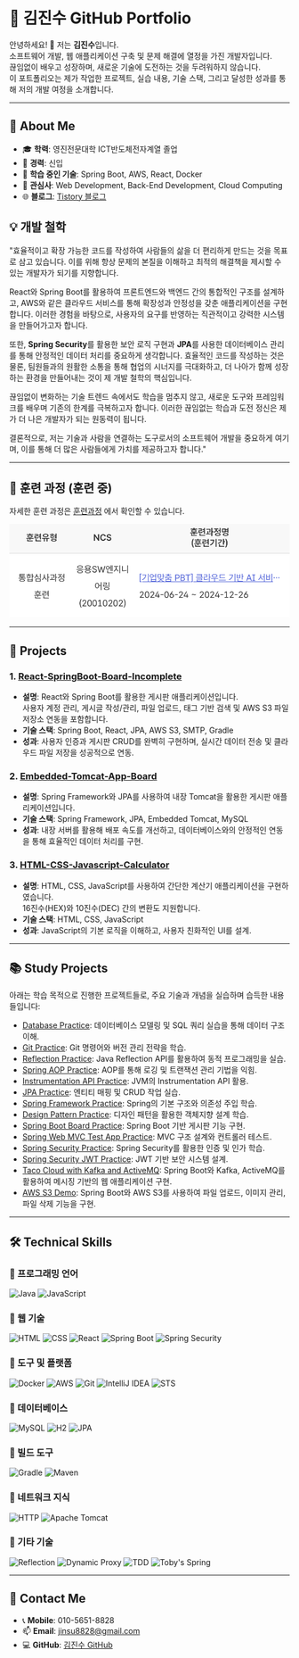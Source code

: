 
# 📌 김진수 GitHub Portfolio

안녕하세요! 👋 저는 **김진수**입니다.  
소프트웨어 개발, 웹 애플리케이션 구축 및 문제 해결에 열정을 가진 개발자입니다.  
끊임없이 배우고 성장하며, 새로운 기술에 도전하는 것을 두려워하지 않습니다.  
이 포트폴리오는 제가 작업한 프로젝트, 실습 내용, 기술 스택, 그리고 달성한 성과를 통해 저의 개발 여정을 소개합니다.

---

## 🌟 About Me

- 🎓 **학력**: 영진전문대학 ICT반도체전자계열 졸업
- 💼 **경력**: 신입
- 🌱 **학습 중인 기술**: Spring Boot, AWS, React, Docker
- 💬 **관심사**: Web Development, Back-End Development, Cloud Computing
- 🌐 **블로그**: [Tistory 블로그](https://myinfo503.tistory.com)

## 💡 개발 철학

"효율적이고 확장 가능한 코드를 작성하여 사람들의 삶을 더 편리하게 만드는 것을 목표로 삼고 있습니다. 이를 위해 항상 문제의 본질을 이해하고 최적의 해결책을 제시할 수 있는 개발자가 되기를 지향합니다.  

React와 Spring Boot를 활용하여 프론트엔드와 백엔드 간의 통합적인 구조를 설계하고, AWS와 같은 클라우드 서비스를 통해 확장성과 안정성을 갖춘 애플리케이션을 구현합니다. 이러한 경험을 바탕으로, 사용자의 요구를 반영하는 직관적이고 강력한 시스템을 만들어가고자 합니다.  

또한, **Spring Security**를 활용한 보안 로직 구현과 **JPA**를 사용한 데이터베이스 관리를 통해 안정적인 데이터 처리를 중요하게 생각합니다. 효율적인 코드를 작성하는 것은 물론, 팀원들과의 원활한 소통을 통해 협업의 시너지를 극대화하고, 더 나아가 함께 성장하는 환경을 만들어내는 것이 제 개발 철학의 핵심입니다.  

끊임없이 변화하는 기술 트렌드 속에서도 학습을 멈추지 않고, 새로운 도구와 프레임워크를 배우며 기존의 한계를 극복하고자 합니다. 이러한 끊임없는 학습과 도전 정신은 제가 더 나은 개발자가 되는 원동력이 됩니다.  

결론적으로, 저는 기술과 사람을 연결하는 도구로서의 소프트웨어 개발을 중요하게 여기며, 이를 통해 더 많은 사람들에게 가치를 제공하고자 합니다."

---

## 📝 훈련 과정 (훈련 중)

자세한 훈련 과정은 [훈련과정](./훈련과정.md) 에서 확인할 수 있습니다.

![훈련 과정 이미지](./image.png)

---
## 💼 Projects

### 1. [React-SpringBoot-Board-Incomplete](https://github.com/KimuJinsu/react-springboot-board-incomplete)
- **설명**: React와 Spring Boot를 활용한 게시판 애플리케이션입니다.  
  사용자 계정 관리, 게시글 작성/관리, 파일 업로드, 태그 기반 검색 및 AWS S3 파일 저장소 연동을 포함합니다.
- **기술 스택**: Spring Boot, React, JPA, AWS S3, SMTP, Gradle
- **성과**: 사용자 인증과 게시판 CRUD를 완벽히 구현하며, 실시간 데이터 전송 및 클라우드 파일 저장을 성공적으로 연동.

### 2. [Embedded-Tomcat-App-Board](https://github.com/KimuJinsu/embedded-tomcat-board-app)
- **설명**: Spring Framework와 JPA를 사용하여 내장 Tomcat을 활용한 게시판 애플리케이션입니다.
- **기술 스택**: Spring Framework, JPA, Embedded Tomcat, MySQL
- **성과**: 내장 서버를 활용해 배포 속도를 개선하고, 데이터베이스와의 안정적인 연동을 통해 효율적인 데이터 처리를 구현.

### 3. [HTML-CSS-Javascript-Calculator](https://github.com/KimuJinsu/html-css-javascript-calculator)
- **설명**: HTML, CSS, JavaScript를 사용하여 간단한 계산기 애플리케이션을 구현하였습니다.  
  16진수(HEX)와 10진수(DEC) 간의 변환도 지원합니다.
- **기술 스택**: HTML, CSS, JavaScript
- **성과**: JavaScript의 기본 로직을 이해하고, 사용자 친화적인 UI를 설계.

---

## 📚 Study Projects

아래는 학습 목적으로 진행한 프로젝트들로, 주요 기술과 개념을 실습하며 습득한 내용들입니다:

- [Database Practice](https://github.com/KimuJinsu/database-practice): 데이터베이스 모델링 및 SQL 쿼리 실습을 통해 데이터 구조 이해.
- [Git Practice](https://github.com/KimuJinsu/git-practice): Git 명령어와 버전 관리 전략을 학습.
- [Reflection Practice](https://github.com/KimuJinsu/reflection-practice): Java Reflection API를 활용하여 동적 프로그래밍을 실습.
- [Spring AOP Practice](https://github.com/KimuJinsu/spring-aop-practice): AOP를 통해 로깅 및 트랜잭션 관리 기법을 익힘.
- [Instrumentation API Practice](https://github.com/KimuJinsu/instrumentation-api): JVM의 Instrumentation API 활용.
- [JPA Practice](https://github.com/KimuJinsu/jpa-practice): 엔티티 매핑 및 CRUD 작업 실습.
- [Spring Framework Practice](https://github.com/KimuJinsu/spring-framework-practice): Spring의 기본 구조와 의존성 주입 학습.
- [Design Pattern Practice](https://github.com/KimuJinsu/designpattern-practice): 디자인 패턴을 활용한 객체지향 설계 학습.
- [Spring Boot Board Practice](https://github.com/KimuJinsu/springboot-board-practice): Spring Boot 기반 게시판 기능 구현.
- [Spring Web MVC Test App Practice](https://github.com/KimuJinsu/spring-web-mvc-test-app): MVC 구조 설계와 컨트롤러 테스트.
- [Spring Security Practice](https://github.com/KimuJinsu/spring-security-practice): Spring Security를 활용한 인증 및 인가 학습.
- [Spring Security JWT Practice](https://github.com/KimuJinsu/spring-security-jwt): JWT 기반 보안 시스템 설계.
- [Taco Cloud with Kafka and ActiveMQ](https://github.com/KimuJinsu/tacocloud-with-kafka-and-activemq): Spring Boot와 Kafka, ActiveMQ를 활용하여 메시징 기반의 웹 애플리케이션 구현.
- [AWS S3 Demo](https://github.com/KimuJinsu/aws-s3-demo): Spring Boot와 AWS S3를 사용하여 파일 업로드, 이미지 관리, 파일 삭제 기능을 구현.

---

## 🛠️ Technical Skills

### **📌 프로그래밍 언어**
![Java](https://img.shields.io/badge/Java-%23ED8B00.svg?style=for-the-badge&logo=java&logoColor=white)
![JavaScript](https://img.shields.io/badge/JavaScript-%23F7DF1E.svg?style=for-the-badge&logo=javascript&logoColor=black)

### **📌 웹 기술**
![HTML](https://img.shields.io/badge/HTML-%23E34F26.svg?style=for-the-badge&logo=html5&logoColor=white)
![CSS](https://img.shields.io/badge/CSS-%231572B6.svg?style=for-the-badge&logo=css3&logoColor=white)
![React](https://img.shields.io/badge/React-%2361DAFB.svg?style=for-the-badge&logo=react&logoColor=black)
![Spring Boot](https://img.shields.io/badge/Spring%20Boot-%236DB33F.svg?style=for-the-badge&logo=springboot&logoColor=white)
![Spring Security](https://img.shields.io/badge/Spring%20Security-%236DB33F.svg?style=for-the-badge&logo=springsecurity&logoColor=white)

### **📌 도구 및 플랫폼**
![Docker](https://img.shields.io/badge/Docker-%232496ED.svg?style=for-the-badge&logo=docker&logoColor=white)
![AWS](https://img.shields.io/badge/AWS-%23FF9900.svg?style=for-the-badge&logo=amazonaws&logoColor=white)
![Git](https://img.shields.io/badge/Git-%23F05032.svg?style=for-the-badge&logo=git&logoColor=white)
![IntelliJ IDEA](https://img.shields.io/badge/IntelliJ%20IDEA-%23000000.svg?style=for-the-badge&logo=intellijidea&logoColor=white)
![STS](https://img.shields.io/badge/STS-%236DB33F.svg?style=for-the-badge&logo=spring&logoColor=white)

### **📌 데이터베이스**
![MySQL](https://img.shields.io/badge/MySQL-%234479A1.svg?style=for-the-badge&logo=mysql&logoColor=white)
![H2](https://img.shields.io/badge/H2-%23C80000.svg?style=for-the-badge)
![JPA](https://img.shields.io/badge/JPA-%236DB33F.svg?style=for-the-badge&logo=spring&logoColor=white)

### **📌 빌드 도구**
![Gradle](https://img.shields.io/badge/Gradle-%2302303A.svg?style=for-the-badge&logo=gradle&logoColor=white)
![Maven](https://img.shields.io/badge/Maven-%23C71A36.svg?style=for-the-badge&logo=apachemaven&logoColor=white)

### **📌 네트워크 지식**
![HTTP](https://img.shields.io/badge/HTTP-%23FF9900.svg?style=for-the-badge)
![Apache Tomcat](https://img.shields.io/badge/Apache%20Tomcat-%23F8DC75.svg?style=for-the-badge&logo=apachetomcat&logoColor=black)

### **📌 기타 기술**
![Reflection](https://img.shields.io/badge/Reflection-%236DB33F.svg?style=for-the-badge)
![Dynamic Proxy](https://img.shields.io/badge/Dynamic%20Proxy-%236DB33F.svg?style=for-the-badge)
![TDD](https://img.shields.io/badge/TDD-%232B2D3B.svg?style=for-the-badge)
![Toby's Spring](https://img.shields.io/badge/Toby's%20Spring-%236DB33F.svg?style=for-the-badge)

---

## 📧 Contact Me

- 📞 **Mobile**: 010-5651-8828
- 📫 **Email**: [jinsu8828@gmail.com](mailto:jinsu8828@gmail.com)
- 💻 **GitHub**: [김진수 GitHub](https://github.com/KimuJinsu)
